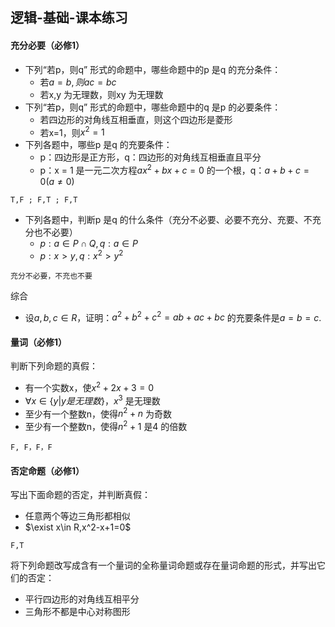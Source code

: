 ## 逻辑-基础-课本练习

#### 充分必要（必修1）

- 下列“若p，则q” 形式的命题中，哪些命题中的p 是q 的充分条件：
  - 若$a = b,则ac=bc$ 
  - 若x,y 为无理数，则xy 为无理数
- 下列“若p，则q” 形式的命题中，哪些命题中的q 是p 的必要条件：
  - 若四边形的对角线互相垂直，则这个四边形是菱形
  - 若x=1，则$x^2=1$
- 下列各题中，哪些p 是q 的充要条件：
  - p：四边形是正方形，q：四边形的对角线互相垂直且平分
  - p：x = 1 是一元二次方程$ax^2+bx+c=0$ 的一个根，q：$a+b+c=0(a\ne 0)$

`T,F ; F,T ; F,T`

- 下列各题中，判断p 是q 的什么条件（充分不必要、必要不充分、充要、不充分也不必要）
  - $p: a\in P\cap Q, q: a\in P$ 
  - $p: x>y, q:x^2>y^2$

`充分不必要，不充也不要`

综合

- 设$a,b,c\in R$，证明：$a^2+b^2+c^2=ab+ac+bc$ 的充要条件是$a=b=c$.

#### 量词（必修1）

判断下列命题的真假：

- 有一个实数x，使$x^2+2x+3=0$ 
- $\forall x\in \{y|y是无理数\}，x^3$ 是无理数
- 至少有一个整数n，使得$n^2+n$ 为奇数
- 至少有一个整数n，使得$n^2+1$ 是4 的倍数

`F, F，F，F`

#### 否定命题（必修1）

写出下面命题的否定，并判断真假：

- 任意两个等边三角形都相似
- $\exist x\in R,x^2-x+1=0$  

`F,T`

将下列命题改写成含有一个量词的全称量词命题或存在量词命题的形式，并写出它们的否定：

- 平行四边形的对角线互相平分
- 三角形不都是中心对称图形




